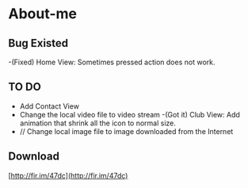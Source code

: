 # About-me

## Bug Existed
-(Fixed) Home View: Sometimes pressed action does not work.

## TO DO

- Add Contact View
- Change the local video file to video stream
-(Got it) Club View: Add animation that shrink all the icon to normal size.
- // Change local image file to image downloaded from the Internet

## Download
[http://fir.im/47dc](http://fir.im/47dc)
